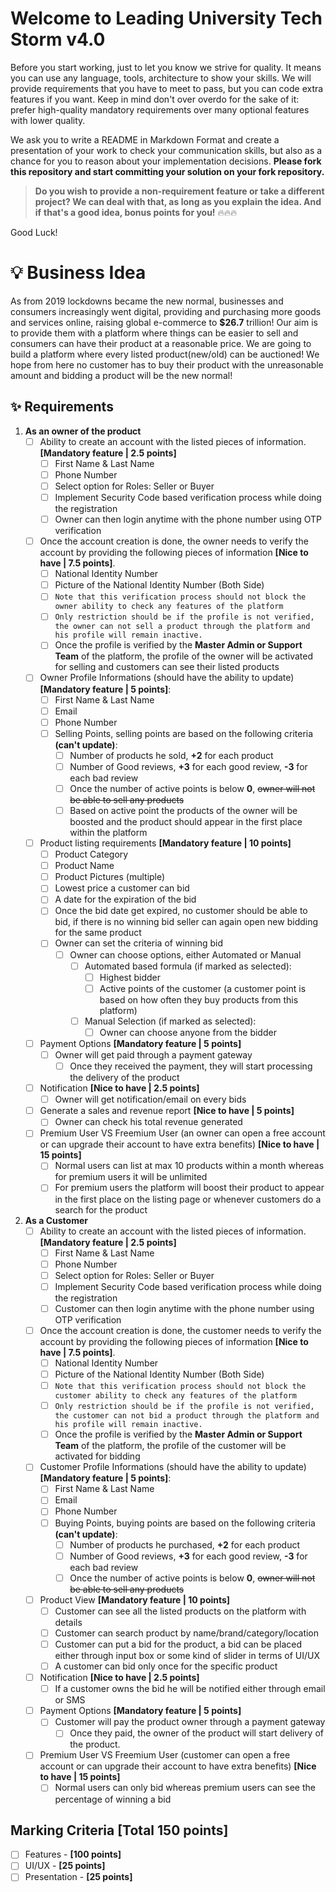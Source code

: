
# Welcome to Leading University Tech Storm v4.0
Before you start working, just to let you know we strive for quality. It means you can use any language, tools, architecture to show your skills. We will provide requirements that you have to meet to pass, but you can code extra features if you want. Keep in mind don't over overdo for the sake of it: prefer high-quality mandatory requirements over many optional features with lower quality. 

We ask you to write a README in Markdown Format and create a presentation of your work to check your communication skills, but also as a chance for you to reason about your implementation decisions. **Please fork this repository and start committing your solution on your fork repository.**

> **Do you wish to provide a non-requirement feature or take a different**
> **project? We can deal with that, as long as you explain the idea. And if**
> **that's a good idea, bonus points for you!** :fire::fire::fire:

Good Luck!
# :bulb: Business Idea
As from 2019 lockdowns became the new normal, businesses and consumers increasingly went digital, providing and purchasing more goods and services online, raising global e-commerce to **$26.7** trillion! Our aim is to provide them with a platform where things can be easier to sell and consumers can have their product at a reasonable price. We are going to build a platform where every listed product(new/old) can be auctioned! We hope from here no customer has to buy their product with the unreasonable amount and bidding a product will be the new normal!
 
## :sparkles: Requirements

 1. **As an owner of the product**
	 - [ ] Ability to create an account with the listed pieces of information. **[Mandatory feature | 2.5 points]**
		 - [ ] First Name & Last Name
		 - [ ] Phone Number
		 - [ ] Select option for Roles: Seller or Buyer
		 - [ ] Implement Security Code based verification process while doing the registration
		 - [ ] Owner can then login anytime with the phone number using OTP verification
	- [ ]  Once the account creation is done, the owner needs to verify the account by providing the following pieces of information **[Nice to have | 7.5 points]**.
		- [ ] National Identity Number
		- [ ] Picture of the National Identity Number (Both Side)
		- [ ] `Note that this verification process should not block the owner ability to check any features of the platform`
		- [ ] `Only restriction should be if the profile is not verified, the owner can not sell a product through the platform and his profile will remain inactive.`
		- [ ] Once the profile is verified by the **Master Admin or Support Team**  of the platform, the profile of the owner will be activated for selling and customers can see their listed products
	- [ ] Owner Profile Informations (should have the ability to update) **[Mandatory feature | 5 points]**:
		- [ ] First Name & Last Name
		- [ ] Email 
		- [ ] Phone Number
		- [ ] Selling Points, selling points are based on the following criteria **(can't update)**:
			- [ ] Number of products he sold, **+2** for each product
			- [ ] Number of Good reviews, **+3** for each good review, **-3** for each bad review
			- [ ] Once the number of active points is below **0**, ~~owner will not be able to sell any products~~
			- [ ] Based on active point the products of the owner will be boosted and the product should appear in the first place within the platform
	- [ ]  Product listing requirements **[Mandatory feature | 10 points]**
		- [ ] Product Category
		- [ ] Product Name
		- [ ] Product Pictures (multiple)
		- [ ] Lowest price a customer can bid
		- [ ] A date for the expiration of the bid
		- [ ] Once the bid date get expired, no customer should be able to bid, if there is no winning bid seller can again open new bidding for the same product
		- [ ] Owner can set the criteria of winning bid
			- [ ] Owner can choose options, either Automated or Manual
				- [ ] Automated based formula (if marked as selected):
					- [ ] Highest bidder
					- [ ] Active points of the customer (a customer point is based on how often they buy products from this platform)
				- [ ] Manual Selection (if marked as selected):
					- [ ] Owner can choose anyone from the bidder
	- [ ] Payment Options **[Mandatory feature | 5 points]**
		- [ ] Owner will get paid through a payment gateway
			- [ ] Once they received the payment, they will start processing the delivery of the product
	- [ ] Notification **[Nice to have | 2.5 points]**
		- [ ] Owner will get notification/email on every bids
	- [ ] Generate a sales and revenue report **[Nice to have | 5 points]**
		- [ ] Owner can check his total revenue generated  
	- [ ] Premium User VS Freemium User (an owner can open a free account or can upgrade their account to have extra benefits) **[Nice to have | 15 points]**
		- [ ] Normal users can list at max 10 products within a month whereas for premium users it will be unlimited
		- [ ] For premium users the platform will boost their product to appear in the first place on the listing page or whenever customers do a search for the product
2. **As a Customer**
	- [ ] Ability to create an account with the listed pieces of information. **[Mandatory feature | 2.5 points]**
		 - [ ] First Name & Last Name
		 - [ ] Phone Number
		 - [ ] Select option for Roles: Seller or Buyer
		 - [ ] Implement Security Code based verification process while doing the registration
		 - [ ] Customer can then login anytime with the phone number using OTP verification
	- [ ]  Once the account creation is done, the customer needs to verify the account by providing the following pieces of information **[Nice to have | 7.5 points]**.
		- [ ] National Identity Number
		- [ ] Picture of the National Identity Number (Both Side)
		- [ ] `Note that this verification process should not block the customer ability to check any features of the platform`
		- [ ] `Only restriction should be if the profile is not verified, the customer can not bid a product through the platform and his profile will remain inactive.`
		- [ ] Once the profile is verified by the **Master Admin or Support Team**  of the platform, the profile of the customer will be activated for bidding
	- [ ] Customer Profile Informations (should have the ability to update) **[Mandatory feature | 5 points]**:
		- [ ] First Name & Last Name
		- [ ] Email 
		- [ ] Phone Number
		- [ ] Buying Points, buying points are based on the following criteria **(can't update)**:
			- [ ] Number of products he purchased, **+2** for each product
			- [ ] Number of Good reviews, **+3** for each good review, **-3** for each bad review
			- [ ] Once the number of active points is below **0**, ~~owner will not be able to sell any products~~
	- [ ] Product View **[Mandatory feature | 10 points]**
		- [ ] Customer can see all the listed products on the platform with details
		- [ ] Customer can search product by name/brand/category/location
		- [ ] Customer can put a bid for the product, a bid can be placed either through input box or some kind of slider in terms of UI/UX
		- [ ] A customer can bid only once for the specific product
	- [ ] Notification **[Nice to have | 2.5 points]**
		- [ ] If a customer owns the bid he will be notified either through email or SMS
	- [ ] Payment Options **[Mandatory feature | 5 points]**
		- [ ] Customer will pay the product owner through a payment gateway
			- [ ] Once they paid, the owner of the product will start delivery of the product.
	- [ ] Premium User VS Freemium User (customer can open a free account or can upgrade their account to have extra benefits) **[Nice to have | 15 points]**
		- [ ] Normal users can only bid whereas premium users can see the percentage of winning a bid
## Marking Criteria **[Total 150 points]**
- [ ] Features - **[100 points]**
- [ ] UI/UX - **[25 points]**
- [ ] Presentation - **[25 points]**

